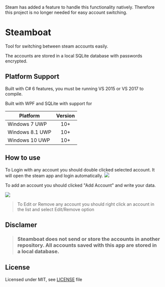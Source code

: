 Steam has added a feature to handle this functionality natively. Therefore this project is no longer needed for easy account switching.

# Steamboat

Tool for switching between steam accounts easily. 

The accounts are stored in a local SQLite database with passwords encrypted. 

## Platform Support

Built with C# 6 features, you must be running VS 2015 or VS 2017 to compile.

Built with WPF and SQLite with support for

|Platform|Version|
| ------------------- | :------------------: |
|Windows 7 UWP|10+|
|Windows 8.1 UWP|10+|
|Windows 10 UWP|10+|

## How to use

To Login with any account you should double clicked selected account. It will open the steam app and login automatically.
![](images/main.png)

To add an account you should clicked "Add Account" and write your data.

![](images/add.png)

>To Edit or Remove any account you should right click an account in the list and select Edit/Remove option


## Disclamer

> ### Steamboat does not send or store the accounts in another repository. All accounts saved with this app are stored in a local database.


## License
Licensed under MIT, see [LICENSE](LICENSE) file

